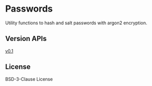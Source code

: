 # Passwords

Utility functions to hash and salt passwords with argon2 encryption.

## Version APIs

[v0.1](./v0.1/README.md)


## License

BSD-3-Clause License
